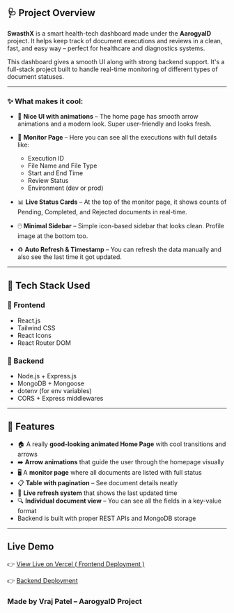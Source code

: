 ## 🩺 Project Overview

**SwasthX** is a smart health-tech dashboard made under the **AarogyaID** project. It helps keep track of document executions and reviews in a clean, fast, and easy way – perfect for healthcare and diagnostics systems.

This dashboard gives a smooth UI along with strong backend support. It's a full-stack project built to handle real-time monitoring of different types of document statuses.

---

### ✨ What makes it cool:

- 🔄 **Nice UI with animations** – The home page has smooth arrow animations and a modern look. Super user-friendly and looks fresh.

- 📄 **Monitor Page** – Here you can see all the executions with full details like:
  - Execution ID
  - File Name and File Type
  - Start and End Time
  - Review Status
  - Environment (dev or prod)

- 📊 **Live Status Cards** – At the top of the monitor page, it shows counts of Pending, Completed, and Rejected documents in real-time.

- 🖱️ **Minimal Sidebar** – Simple icon-based sidebar that looks clean. Profile image at the bottom too.

- ♻️ **Auto Refresh & Timestamp** – You can refresh the data manually and also see the last time it got updated.

---

## 🧰 Tech Stack Used

### 🔹 Frontend
- React.js
- Tailwind CSS
- React Icons
- React Router DOM

### 🔸 Backend
- Node.js + Express.js
- MongoDB + Mongoose
- dotenv (for env variables)
- CORS + Express middlewares

---

## 🚀 Features

- 🏠 A really **good-looking animated Home Page** with cool transitions and arrows
- ➡️ **Arrow animations** that guide the user through the homepage visually
- 🖥️ A **monitor page** where all documents are listed with full status
- 📋 **Table with pagination** – See document details neatly
- 🔁 **Live refresh system** that shows the last updated time
- 🔍 **Individual document view** – You can see all the fields in a key-value format
- Backend is built with proper REST APIs and MongoDB storage

---

## Live Demo

👉 [View Live on Vercel ( Frontend Deployment )](https://swasth-x.vercel.app/)

👉 [Backend Deployment](https://swasthx-dy9y.onrender.com)


### **Made by Vraj Patel – AarogyaID Project**
